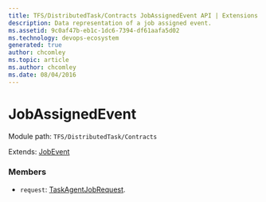```yaml
---
title: TFS/DistributedTask/Contracts JobAssignedEvent API | Extensions for Azure DevOps Services
description: Data representation of a job assigned event.
ms.assetid: 9c0af47b-eb1c-1dc6-7394-df61aafa5d02
ms.technology: devops-ecosystem
generated: true
author: chcomley
ms.topic: article
ms.author: chcomley
ms.date: 08/04/2016
---
```


# JobAssignedEvent

Module path: `TFS/DistributedTask/Contracts`

Extends: [JobEvent](../../../TFS/DistributedTask/Contracts/JobEvent.md)

### Members

- `request`: [TaskAgentJobRequest](../../../TFS/DistributedTask/Contracts/TaskAgentJobRequest.md).
